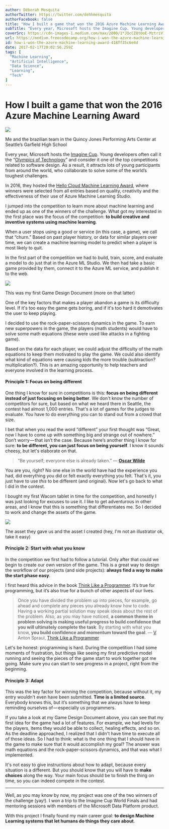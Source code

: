 ```yaml
---
author: Déborah Mesquita
authorTwitter: https://twitter.com/dehhmesquita
authorFacebook: false
title: "How I built a game that won the 2016 Azure Machine Learning Award"
subTitle: "Every year, Microsoft hosts the Imagine Cup. Young developers often call it the “Olympics of Technology” and consider it one of the top c..."
coverSrc: https://cdn-images-1.medium.com/max/2000/1*JQcCZ8tOoE-MztriV1QKTg.jpeg
url: https://medium.freecodecamp.org/how-i-won-the-azure-machine-learning-award-418ff35c6e4d
id: how-i-won-the-azure-machine-learning-award-418ff35c6e4d
date: 2017-02-17T20:02:56.259Z
tags: [
  "Machine Learning",
  "Artificial Intelligence",
  "Data Science",
  "Learning",
  "Tech"
]
---
```

# How I built a game that won the 2016 Azure Machine Learning Award







![](https://cdn-images-1.medium.com/max/2000/1*JQcCZ8tOoE-MztriV1QKTg.jpeg)

Me and the brazilian team in the Quincy Jones Performing Arts Center at Seattle’s Garfield High School







Every year, Microsoft hosts the [Imagine Cup](https://compete.imagine.microsoft.com/pt-br/category/0?skillLevel=0). Young developers often call it the “[Olympics of Technology](https://en.wikipedia.org/wiki/Imagine_Cup)” and consider it one of the top competitions related to software design. As a result, it attracts lots of young participants from around the world, who collaborate to solve some of the world’s toughest challenges.

In 2016, they hosted the [Hello Cloud Machine Learning Award](https://compete.imagine.microsoft.com/pt-br/competition/17554), where winners were selected from all entries based on quality, creativity and the effectiveness of their use of Azure Machine Learning Studio.

I jumped into the competition to learn more about machine learning and ended up as one of the winners of the challenge. What got my interested in the first place was the focus of the competition: **to build creative and inventive systems using machine learning**.

When a user stops using a good or service (in this case, a game), we call that “churn.” Based on past player history, or data for similar players over time, we can create a machine learning model to predict when a player is most likely to quit.

In the first part of the competition we had to build, train, score, and evaluate a model to do just that in the Azure ML Studio. We then had take a basic game provided by them, connect it to the Azure ML service, and publish it to the web.







![](https://cdn-images-1.medium.com/max/2000/1*2wH1qa4gkLEYvSGeT5wr0w.png)

This was my first Game Design Document (more on that latter)







One of the key factors that makes a player abandon a game is its difficulty level. If it's too easy the game gets boring, and if it's too hard it demotivates the user to keep playing.

I decided to use the rock-paper-scissors dynamics in the game. To earn new superpowers in the game, the players (math students) would have to solve some math equations (these were used like attacks in a fighting game).

Based on the data for each player, we could adjust the difficulty of the math equations to keep them motivated to play the game. We could also identify what kind of equations were causing kids the more trouble (subtraction? multiplication?). This is an amazing opportunity to help teachers and everyone involved in the learning process.

#### Principle 1: Focus on being different

One thing I know for sure in competitions is this: **focus on being different instead of just focusing on being better**. We don't know the number of competitors for sure, but based on what we heard there in Seattle, the contest had almost 1,000 entries. That's a lot of games for the judges to evaluate. You have to do everything you can to stand out from a crowd that size.

I bet that when you read the word “different” your first thought was “Great, now I have to come up with something big and strange out of nowhere.” Don’t worry — that isn’t the case. Because here’s another thing I know for sure: **to be different, you can just focus on being yourself**. I know it sounds cheesy, but let's elaborate on that.

> “Be yourself; everyone else is already taken.” ― [**Oscar Wilde**](https://www.goodreads.com/author/show/3565.Oscar_Wilde)

You are you, right? No one else in the world have had the experience you had, did everything you did or felt exactly everything you felt. That's it, you just have to use _this_ to be different (and original). Now let's go back to what I did in the contest.

I bought my first Wacom tablet in time for the competition, and honestly I was just looking for excuses to use it. I like to get adventurous in other areas, and I know that this is something that differentiates me. So I decided to work and change the assets of the game.



![](https://cdn-images-1.medium.com/max/1600/1*6ISgnpYDD28RZhE29AVwsA.png)

The asset they gave us and the asset I created (hey, I'm not an illustrator ok, take it easy)



#### Principle 2: Start with what you know

In the competition we first had to follow a tutorial. Only after that could we begin to create our own version of the game. This is a great way to design the workflow of our projects (and side projects): **always find a way to make the start phase easy**.

I first heard this advice in the book [Think Like a Programmer](https://www.nostarch.com/thinklikeaprogrammer). It’s true for programming, but it’s also true for a bunch of other aspects of our lives.

> Once you have divided the problem up into pieces, for example, go ahead and complete any pieces you already know how to code. Having a working partial solution may speak ideas about the rest of the problem. Also, as you may have noticed, **a common theme in problem solving is making useful progress to build confidence that you will ultimately complete the task**. By starting with what you know, **you build confidence and momentum toward the goal**. ― [V](https://www.goodreads.com/author/show/3565.Oscar_Wilde). Anton Spraul, [Think Like a Programmer](https://www.nostarch.com/thinklikeaprogrammer)

Let's be honest: programming is hard. During the competition I had some moments of frustration, but things like seeing my first predictive model running and seeing the pieces of the game start to work together got me going. Make sure you can start to see progress in a project, right from the beginning.

#### Principle 3: Adapt

This was the key factor for winning the competition, because without it, my entry wouldn't even have been submitted. **Time is a limited source**. Everybody knows this, but it’s something that we always have to keep reminding ourselves of — especially us programmers.

If you take a look at my Game Design Document above, you can see that my first idea for the game had a lot of features. For example, we had levels for the players, items they would be able to collect, healing effects, and so on. As the deadline approached, I realized that I didn't have time to execute all of those ideas. So I had to think: what is the one thing that I should have in the game to make sure that it would accomplish my goal? The answer was math equations and the rock-paper-scissors dynamics, and that was what I implemented.

It's not easy to give instructions about how to adapt, because every situation is a different. But you should know that you will have to **make choices** along the way. Your main focus should be to finish the thing on time, so you can indeed compete in the contest.











* * *







Well, as you may know by now, my project was one of the two winners of the challenge (yay!). I won a trip to the Imagine Cup World Finals and had mentoring sessions with members of the Microsoft Data Platform product.

With this project I finally found my main career goal: **to design Machine Learning systems that let humans do things they care about**.









